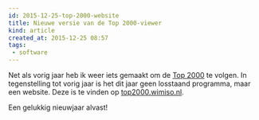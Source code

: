 ```yaml
---
id: 2015-12-25-top-2000-website
title: Nieuwe versie van de Top 2000-viewer
kind: article
created_at: 2015-12-25 08:57
tags:
 - software
---
```


Net als vorig jaar heb ik weer iets gemaakt om de [Top 2000](http://radio2.nl/top2000) te volgen. In tegenstelling tot vorig jaar is het dit jaar geen losstaand programma, maar een website. Deze is te vinden op [top2000.wimiso.nl](http://top2000.wimiso.nl).

<!-- more -->

Een gelukkig nieuwjaar alvast!